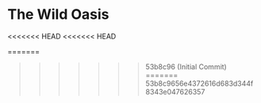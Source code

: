 # The Wild Oasis
<<<<<<< HEAD
<<<<<<< HEAD


=======
>>>>>>> 53b8c96 (Initial Commit)
=======
>>>>>>> 53b8c9656e4372616d683d344f8343e047626357
